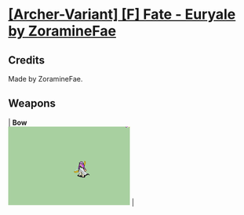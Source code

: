 # [\[Archer-Variant\] \[F\] Fate - Euryale by ZoramineFae](./)
## Credits

Made by ZoramineFae.

## Weapons

| <b>Bow</b><br/><img alt="Bow animation" src="./5.%20Bow/Bow.gif"/> |
